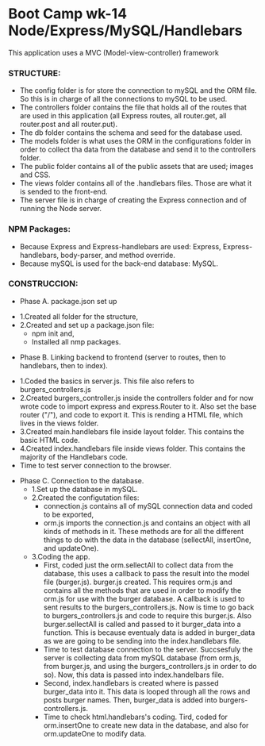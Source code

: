 
# Boot Camp wk-14 Node/Express/MySQL/Handlebars
This application uses a MVC (Model-view-controller) framework
### STRUCTURE:
* The config folder is for store the connection to mySQL and the ORM file. So this is in charge of all the connections to mySQL to be used.
* The controllers folder contains the file that holds all of the routes that are used in this application (all Express routes, all router.get, all router.post and all router.put).
* The db folder contains the schema and seed for the database used.
* The models folder is what uses the ORM in the configurations folder in order to collect tha data from the database and send it to the controllers folder.
* The public folder contains all of the public assets that are used; images and CSS.
* The views folder contains all of the .handlebars files. Those are what it is sended to the front-end.
* The server file is in charge of creating the Express connection and of running the Node server.

### NPM Packages:
* Because Express and Express-handlebars are used: Express, Express-handlebars, body-parser, and method override.
* Because mySQL is used for the back-end database: MySQL.

### CONSTRUCCION:
* Phase A. package.json set up
-  1.Created all folder for the structure,
-  2.Created and set up a package.json file: 
   * npm init and,
   * Installed all nmp packages.
* Phase B. Linking backend to frontend (server to routes, then to handlebars, then to index).
-  1.Coded the basics in server.js. This file also refers to burgers_controllers.js
-  2.Created burgers_controller.js inside the controllers folder and for now wrote code to import express and express.Router to it. Also set the base router ("/"), and code to export it. This is rending a HTML file, which lives in the views folder.
-  3.Created main.handlebars file inside layout folder. This contains the basic HTML code.
-  4.Created index.handlebars file inside views folder. This contains the majority of the Handlebars code. 
-  Time to test server connection to the browser.
* Phase C. Connection to the database.
   -  1.Set up the database in mySQL.
   -  2.Created the configutation files:
      * connection.js contains all of mySQL connection data and coded to be exported,
      * orm.js imports the connection.js and contains an object with all kinds of methods in it. These methods are for all the different things to do with the data in the database (sellectAll, insertOne, and updateOne).
   -  3.Coding the app.   
      - First, coded just the orm.sellectAll to collect data from the database, this uses a callback to pass the result into the model file (burger.js). 
      burger.js created. This requires orm.js and contains all the methods that are used in order to modify the orm.js for use with the burger database. A callback is used to sent results to the burgers_controllers.js. Now is time to go back to burgers_controllers.js  and code to require this burger.js. Also burger.sellectAll is called and passed to it burger_data into a function. This is because eventualy data is added in burger_data as we are going to be sending into the index.handlebars file.
      -  Time to test database connection to the server. Succsesfuly the server is collecting data from mySQL  database (from orm.js, from burger.js, and using the burgers_controllers.js in order to do so). Now, this data is passed into index.handelbars file.
      - Second, index.handlebars is created where is passed burger_data into it. This data is looped through all the rows and posts burger names. Then, burger_data is added into burgers-controllers.js. 
      -  Time to check html.handlebars's coding.
      Tird, coded for orm.insertOne to create new data in the database, and also for orm.updateOne to modify data.






